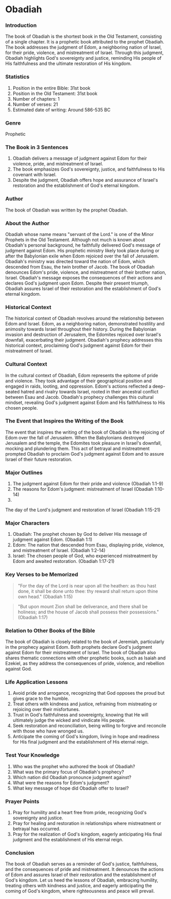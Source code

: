 # Obadiah

### Introduction

The book of Obadiah is the shortest book in the Old Testament, consisting of a single chapter. It is a prophetic book attributed to the prophet Obadiah. The book addresses the judgment of Edom, a neighboring nation of Israel, for their pride, violence, and mistreatment of Israel. Through this judgment, Obadiah highlights God's sovereignty and justice, reminding His people of His faithfulness and the ultimate restoration of His kingdom.

### Statistics

1. Position in the entire Bible: 31st book
2. Position in the Old Testament: 31st book
3. Number of chapters: 1
4. Number of verses: 21
5. Estimated date of writing: Around 586-535 BC

### Genre

Prophetic

### The Book in 3 Sentences

1. Obadiah delivers a message of judgment against Edom for their violence, pride, and mistreatment of Israel.
2. The book emphasizes God's sovereignty, justice, and faithfulness to His covenant with Israel.
3. Despite the judgment, Obadiah offers hope and assurance of Israel's restoration and the establishment of God's eternal kingdom.

### Author

The book of Obadiah was written by the prophet Obadiah.

### About the Author

Obadiah whose name means "servant of the Lord." is one of the Minor Prophets in the Old Testament. Although not much is known about Obadiah's personal background, he faithfully delivered God's message of judgment against Edom. His prophetic ministry likely took place during or after the Babylonian exile when Edom rejoiced over the fall of Jerusalem. Obadiah's ministry was directed toward the nation of Edom, which descended from Esau, the twin brother of Jacob. The book of Obadiah denounces Edom's pride, violence, and mistreatment of their brother nation, Israel. Obadiah's message exposes the consequences of their actions and declares God's judgment upon Edom. Despite their present triumph, Obadiah assures Israel of their restoration and the establishment of God's eternal kingdom.

### Historical Context

The historical context of Obadiah revolves around the relationship between Edom and Israel. Edom, as a neighboring nation, demonstrated hostility and animosity towards Israel throughout their history. During the Babylonian invasion and destruction of Jerusalem, the Edomites rejoiced over Israel's downfall, exacerbating their judgment. Obadiah's prophecy addresses this historical context, proclaiming God's judgment against Edom for their mistreatment of Israel.

### Cultural Context

In the cultural context of Obadiah, Edom represents the epitome of pride and violence. They took advantage of their geographical position and engaged in raids, looting, and oppression. Edom's actions reflected a deep-seated hatred and rivalry towards Israel, rooted in their ancestral conflict between Esau and Jacob. Obadiah's prophecy challenges this cultural mindset, revealing God's judgment against Edom and His faithfulness to His chosen people.

### The Event that Inspires the Writing of the Book

The event that inspires the writing of the book of Obadiah is the rejoicing of Edom over the fall of Jerusalem. When the Babylonians destroyed Jerusalem and the temple, the Edomites took pleasure in Israel's downfall, mocking and plundering them. This act of betrayal and mistreatment prompted Obadiah to proclaim God's judgment against Edom and to assure Israel of their future restoration.

### Major Outlines

1. The judgment against Edom for their pride and violence (Obadiah 1:1-9)
2. The reasons for Edom's judgment: mistreatment of Israel (Obadiah 1:10-14)
3.

The day of the Lord's judgment and restoration of Israel (Obadiah 1:15-21)

### Major Characters

1. Obadiah: The prophet chosen by God to deliver His message of judgment against Edom. (Obadiah 1:1)
2. Edom: The nation that descended from Esau, displaying pride, violence, and mistreatment of Israel. (Obadiah 1:2-14)
3. Israel: The chosen people of God, who experienced mistreatment by Edom and awaited restoration. (Obadiah 1:17-21)

### Key Verses to be Memorized

> "For the day of the Lord is near upon all the heathen: as thou hast done, it shall be done unto thee: thy reward shall return upon thine own head." (Obadiah 1:15)

> "But upon mount Zion shall be deliverance, and there shall be holiness; and the house of Jacob shall possess their possessions." (Obadiah 1:17)

### Relation to Other Books of the Bible

The book of Obadiah is closely related to the book of Jeremiah, particularly in the prophecy against Edom. Both prophets declare God's judgment against Edom for their mistreatment of Israel. The book of Obadiah also shares thematic connections with other prophetic books, such as Isaiah and Ezekiel, as they address the consequences of pride, violence, and rebellion against God.

### Life Application Lessons

1. Avoid pride and arrogance, recognizing that God opposes the proud but gives grace to the humble.
2. Treat others with kindness and justice, refraining from mistreating or rejoicing over their misfortunes.
3. Trust in God's faithfulness and sovereignty, knowing that He will ultimately judge the wicked and vindicate His people.
4. Seek restoration and reconciliation, being willing to forgive and reconcile with those who have wronged us.
5. Anticipate the coming of God's kingdom, living in hope and readiness for His final judgment and the establishment of His eternal reign.

### Test Your Knowledge

1. Who was the prophet who authored the book of Obadiah?
2. What was the primary focus of Obadiah's prophecy?
3. Which nation did Obadiah pronounce judgment against?
4. What were the reasons for Edom's judgment?
5. What key message of hope did Obadiah offer to Israel?

### Prayer Points

1. Pray for humility and a heart free from pride, recognizing God's sovereignty and justice.
2. Pray for healing and restoration in relationships where mistreatment or betrayal has occurred.
3. Pray for the realization of God's kingdom, eagerly anticipating His final judgment and the establishment of His eternal reign.

### Conclusion

The book of Obadiah serves as a reminder of God's justice, faithfulness, and the consequences of pride and mistreatment. It denounces the actions of Edom and assures Israel of their restoration and the establishment of God's kingdom. Let us heed the lessons of Obadiah, embracing humility, treating others with kindness and justice, and eagerly anticipating the coming of God's kingdom, where righteousness and peace will prevail.
